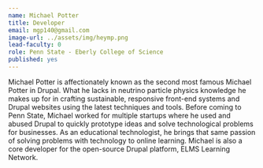 ```yaml
---
name: Michael Potter
title: Developer
email: mgp140@gmail.com
image-url: ../assets/img/heymp.png
lead-faculty: 0
role: Penn State - Eberly College of Science
published: yes
---
```

 Michael Potter is affectionately known as the second most famous Michael Potter in Drupal. What he lacks in neutrino particle physics knowledge he makes up for in crafting sustainable, responsive front-end systems and Drupal websites using the latest techniques and tools. Before coming to Penn State, Michael worked for multiple startups where he used and abused Drupal to quickly prototype ideas and solve technological problems for businesses.  As an educational technologist, he brings that same passion of solving problems with technology to online learning. Michael is also a core developer for the open-source Drupal platform, ELMS Learning Network.